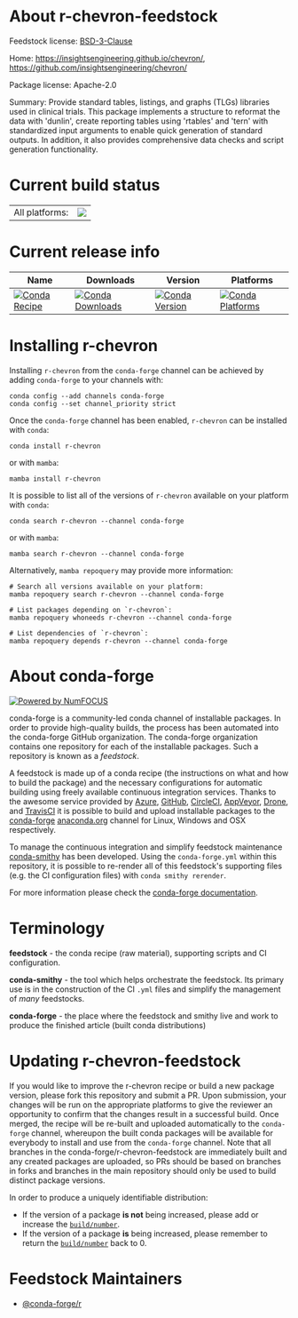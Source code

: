 About r-chevron-feedstock
=========================

Feedstock license: [BSD-3-Clause](https://github.com/conda-forge/r-chevron-feedstock/blob/main/LICENSE.txt)

Home: https://insightsengineering.github.io/chevron/, https://github.com/insightsengineering/chevron/

Package license: Apache-2.0

Summary: Provide standard tables, listings, and graphs (TLGs) libraries used in clinical trials. This package implements a structure to reformat the data with 'dunlin', create reporting tables using 'rtables' and 'tern' with standardized input arguments to enable quick generation of standard outputs.  In addition, it also provides comprehensive data checks and script generation functionality.

Current build status
====================


<table><tr><td>All platforms:</td>
    <td>
      <a href="https://dev.azure.com/conda-forge/feedstock-builds/_build/latest?definitionId=26098&branchName=main">
        <img src="https://dev.azure.com/conda-forge/feedstock-builds/_apis/build/status/r-chevron-feedstock?branchName=main">
      </a>
    </td>
  </tr>
</table>

Current release info
====================

| Name | Downloads | Version | Platforms |
| --- | --- | --- | --- |
| [![Conda Recipe](https://img.shields.io/badge/recipe-r--chevron-green.svg)](https://anaconda.org/conda-forge/r-chevron) | [![Conda Downloads](https://img.shields.io/conda/dn/conda-forge/r-chevron.svg)](https://anaconda.org/conda-forge/r-chevron) | [![Conda Version](https://img.shields.io/conda/vn/conda-forge/r-chevron.svg)](https://anaconda.org/conda-forge/r-chevron) | [![Conda Platforms](https://img.shields.io/conda/pn/conda-forge/r-chevron.svg)](https://anaconda.org/conda-forge/r-chevron) |

Installing r-chevron
====================

Installing `r-chevron` from the `conda-forge` channel can be achieved by adding `conda-forge` to your channels with:

```
conda config --add channels conda-forge
conda config --set channel_priority strict
```

Once the `conda-forge` channel has been enabled, `r-chevron` can be installed with `conda`:

```
conda install r-chevron
```

or with `mamba`:

```
mamba install r-chevron
```

It is possible to list all of the versions of `r-chevron` available on your platform with `conda`:

```
conda search r-chevron --channel conda-forge
```

or with `mamba`:

```
mamba search r-chevron --channel conda-forge
```

Alternatively, `mamba repoquery` may provide more information:

```
# Search all versions available on your platform:
mamba repoquery search r-chevron --channel conda-forge

# List packages depending on `r-chevron`:
mamba repoquery whoneeds r-chevron --channel conda-forge

# List dependencies of `r-chevron`:
mamba repoquery depends r-chevron --channel conda-forge
```


About conda-forge
=================

[![Powered by
NumFOCUS](https://img.shields.io/badge/powered%20by-NumFOCUS-orange.svg?style=flat&colorA=E1523D&colorB=007D8A)](https://numfocus.org)

conda-forge is a community-led conda channel of installable packages.
In order to provide high-quality builds, the process has been automated into the
conda-forge GitHub organization. The conda-forge organization contains one repository
for each of the installable packages. Such a repository is known as a *feedstock*.

A feedstock is made up of a conda recipe (the instructions on what and how to build
the package) and the necessary configurations for automatic building using freely
available continuous integration services. Thanks to the awesome service provided by
[Azure](https://azure.microsoft.com/en-us/services/devops/), [GitHub](https://github.com/),
[CircleCI](https://circleci.com/), [AppVeyor](https://www.appveyor.com/),
[Drone](https://cloud.drone.io/welcome), and [TravisCI](https://travis-ci.com/)
it is possible to build and upload installable packages to the
[conda-forge](https://anaconda.org/conda-forge) [anaconda.org](https://anaconda.org/)
channel for Linux, Windows and OSX respectively.

To manage the continuous integration and simplify feedstock maintenance
[conda-smithy](https://github.com/conda-forge/conda-smithy) has been developed.
Using the ``conda-forge.yml`` within this repository, it is possible to re-render all of
this feedstock's supporting files (e.g. the CI configuration files) with ``conda smithy rerender``.

For more information please check the [conda-forge documentation](https://conda-forge.org/docs/).

Terminology
===========

**feedstock** - the conda recipe (raw material), supporting scripts and CI configuration.

**conda-smithy** - the tool which helps orchestrate the feedstock.
                   Its primary use is in the construction of the CI ``.yml`` files
                   and simplify the management of *many* feedstocks.

**conda-forge** - the place where the feedstock and smithy live and work to
                  produce the finished article (built conda distributions)


Updating r-chevron-feedstock
============================

If you would like to improve the r-chevron recipe or build a new
package version, please fork this repository and submit a PR. Upon submission,
your changes will be run on the appropriate platforms to give the reviewer an
opportunity to confirm that the changes result in a successful build. Once
merged, the recipe will be re-built and uploaded automatically to the
`conda-forge` channel, whereupon the built conda packages will be available for
everybody to install and use from the `conda-forge` channel.
Note that all branches in the conda-forge/r-chevron-feedstock are
immediately built and any created packages are uploaded, so PRs should be based
on branches in forks and branches in the main repository should only be used to
build distinct package versions.

In order to produce a uniquely identifiable distribution:
 * If the version of a package **is not** being increased, please add or increase
   the [``build/number``](https://docs.conda.io/projects/conda-build/en/latest/resources/define-metadata.html#build-number-and-string).
 * If the version of a package **is** being increased, please remember to return
   the [``build/number``](https://docs.conda.io/projects/conda-build/en/latest/resources/define-metadata.html#build-number-and-string)
   back to 0.

Feedstock Maintainers
=====================

* [@conda-forge/r](https://github.com/orgs/conda-forge/teams/r/)


